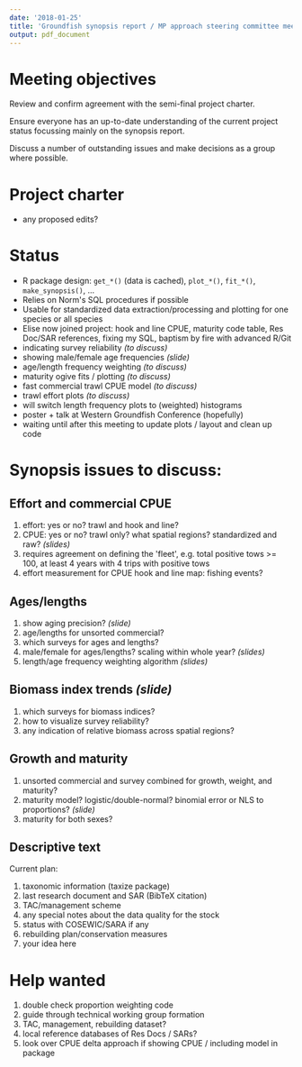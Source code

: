 ```yaml
---
date: '2018-01-25'
title: 'Groundfish synopsis report / MP approach steering committee meeting'
output: pdf_document
---
```


# Meeting objectives

Review and confirm agreement with the semi-final project charter.

Ensure everyone has an up-to-date understanding of the current project status focussing mainly on the synopsis report.

Discuss a number of outstanding issues and make decisions as a group where possible.

# Project charter

- any proposed edits?

# Status

- R package design: `get_*()` (data is cached), `plot_*()`, `fit_*()`, `make_synopsis()`, ...
- Relies on Norm's SQL procedures if possible
- Usable for standardized data extraction/processing and plotting for one species or all species
- Elise now joined project: hook and line CPUE, maturity code table, Res Doc/SAR references, fixing my SQL, baptism by fire with advanced R/Git
- indicating survey reliability *(to discuss)*
- showing male/female age frequencies *(slide)*
- age/length frequency weighting *(to discuss)*
- maturity ogive fits / plotting *(to discuss)*
- fast commercial trawl CPUE model *(to discuss)*
- trawl effort plots *(to discuss)*
- will switch length frequency plots to (weighted) histograms
- poster + talk at Western Groundfish Conference (hopefully)
- waiting until after this meeting to update plots / layout and clean up code

# Synopsis issues to discuss:

## Effort and commercial CPUE

1. effort: yes or no? trawl and hook and line?
1. CPUE: yes or no? trawl only? what spatial regions? standardized and raw? *(slides)*
1. requires agreement on defining the 'fleet', e.g. total positive tows >= 100, at least 4 years with 4 trips with positive tows
1. effort measurement for CPUE hook and line map: fishing events?

## Ages/lengths

1. show aging precision? *(slide)*
1. age/lengths for unsorted commercial?
1. which surveys for ages and lengths?
1. male/female for ages/lengths? scaling within whole year? *(slides)*
1. length/age frequency weighting algorithm *(slides)*

## Biomass index trends *(slide)*

1. which surveys for biomass indices? 
1. how to visualize survey reliability?
1. any indication of relative biomass across spatial regions? 

## Growth and maturity

1. unsorted commercial and survey combined for growth, weight, and maturity?
1. maturity model? logistic/double-normal? binomial error or NLS to proportions? *(slide)*
1. maturity for both sexes?

## Descriptive text

Current plan:

1. taxonomic information (taxize package)
1. last research document and SAR (BibTeX citation)
1. TAC/management scheme
1. any special notes about the data quality for the stock
1. status with COSEWIC/SARA if any
1. rebuilding plan/conservation measures
1. your idea here

# Help wanted

1. double check proportion weighting code
1. guide through technical working group formation
1. TAC, management, rebuilding dataset?
1. local reference databases of Res Docs / SARs?
1. look over CPUE delta approach if showing CPUE / including model in package
